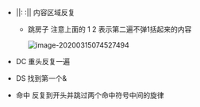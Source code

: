 - ||:     :||  内容区域反复  

  

  - 跳房子  注意上面的    1   2    表示第二遍不弹1括起来的内容

    ![image-20200315074527494](https://tva1.sinaimg.cn/large/00831rSTly1gcu9vrdqnyj31pk0k6e81.jpg)

- DC   重头反复一遍

- DS   找到第一个&

- 命中   反复到开头并跳过两个命中符号中间的旋律